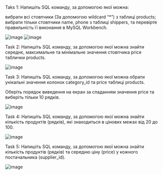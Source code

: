 Taks 1:
Напишіть SQL команду, за допомогою якої можна:

вибрати всі стовпчики (За допомогою wildcard “*”) з таблиці products;
вибрати тільки стовпчики name, phone з таблиці shippers,
та перевірте правильність її виконання в MySQL Workbench.

![image](https://github.com/user-attachments/assets/66923c13-ad37-49a0-a805-aad15ccf5f83)
![image](https://github.com/user-attachments/assets/d28779df-248d-431d-b0d7-0623f3abd5f8)

Task 2: 
Напишіть SQL команду, за допомогою якої можна знайти середнє, максимальне та мінімальне значення 
стовпчика price таблички products.

![image](https://github.com/user-attachments/assets/6209035f-6895-4015-89ba-df8e76a89e96)

Task 3:
Напишіть SQL команду, за допомогою якої можна обрати унікальні значення колонок category_id та price таблиці products.

Оберіть порядок виведення на екран за спаданням значення price та виберіть тільки 10 рядків.

![image](https://github.com/user-attachments/assets/2be8b389-ce06-4d97-9001-701f217d10e7)

Task 4:
Напишіть SQL команду, за допомогою якої можна знайти кількість продуктів (рядків), які знаходиться в цінових межах від 20 до 100.

![image](https://github.com/user-attachments/assets/b3531112-b78a-4821-b108-2a227f73be2a)

Task 5: 
Напишіть SQL команду, за допомогою якої можна знайти кількість продуктів (рядків) та середню ціну (price) у кожного постачальника (supplier_id).

![image](https://github.com/user-attachments/assets/b3aaf3de-3c17-4919-8ff9-bddeaf9305ab)






